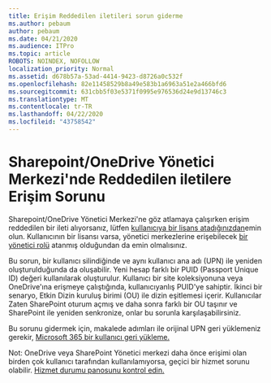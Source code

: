 ```yaml
---
title: Erişim Reddedilen iletileri sorun giderme
ms.author: pebaum
author: pebaum
ms.date: 04/21/2020
ms.audience: ITPro
ms.topic: article
ROBOTS: NOINDEX, NOFOLLOW
localization_priority: Normal
ms.assetid: d678b57a-53ad-4414-9423-d8726a0c532f
ms.openlocfilehash: 82e11458529b8a49e583b1a6963a51e2a466bfd6
ms.sourcegitcommit: 631cbb5f03e5371f0995e976536d24e9d13746c3
ms.translationtype: MT
ms.contentlocale: tr-TR
ms.lasthandoff: 04/22/2020
ms.locfileid: "43758542"
---
```

# <a name="troubleshoot-access-denied-messages-in-sharepointonedrive-admin-center"></a>Sharepoint/OneDrive Yönetici Merkezi'nde Reddedilen iletilere Erişim Sorunu

Sharepoint/OneDrive Yönetici Merkezi'ne göz atlamaya çalışırken erişim reddedilen bir ileti alıyorsanız, lütfen [kullanıcıya bir lisans atadığınızdan](https://docs.microsoft.com/office365/admin/subscriptions-and-billing/assign-licenses-to-users?view=o365-worldwide&amp;tabs=One)emin olun. Kullanıcının bir lisansı varsa, yönetici merkezlerine erişebilecek [bir yönetici rolü](https://docs.microsoft.com/office365/admin/add-users/about-admin-roles?view=o365-worldwide) atanmış olduğundan da emin olmalısınız.

Bu sorun, bir kullanıcı silindiğinde ve aynı kullanıcı ana adı (UPN) ile yeniden oluşturulduğunda da oluşabilir. Yeni hesap farklı bir PUID (Passport Unique ID) değeri kullanılarak oluşturulur. Kullanıcı bir site koleksiyonuna veya OneDrive'ına erişmeye çalıştığında, kullanıcıyanlış PUID'ye sahiptir. İkinci bir senaryo, Etkin Dizin kuruluş birimi (OU) ile dizin eşitlemesi içerir. Kullanıcılar Zaten SharePoint oturum açmış ve daha sonra farklı bir OU taşınır ve SharePoint ile yeniden senkronize, onlar bu sorunla karşılaşabilirsiniz.

Bu sorunu gidermek için, makalede adımları ile orijinal UPN geri yüklemeniz gerekir, [Microsoft 365 bir kullanıcı geri yükleme.](https://docs.microsoft.com/office365/admin/add-users/restore-user?view=o365-worldwide)

Not: OneDrive veya SharePoint Yönetici merkezi daha önce erişimi olan birden çok kullanıcı tarafından kullanılamıyorsa, geçici bir hizmet sorunu olabilir.  [Hizmet durumu panosunu kontrol edin.](https://portal.office.com/adminportal/home#/servicehealth)


